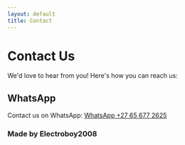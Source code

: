```yaml
---
layout: default
title: Contact
---
```


# Contact Us

We'd love to hear from you! Here's how you can reach us:

## WhatsApp
Contact us on WhatsApp: [WhatsApp +27 65 677 2625](https://wa.me/27656772625)

### Made by Electroboy2008
